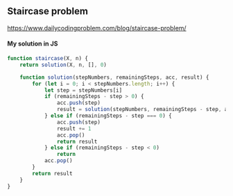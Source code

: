 ## Staircase problem
https://www.dailycodingproblem.com/blog/staircase-problem/

#### My solution in JS
```javascript
function staircase(X, n) {
    return solution(X, n, [], 0)

    function solution(stepNumbers, remainingSteps, acc, result) {
        for (let i = 0; i < stepNumbers.length; i++) {
            let step = stepNumbers[i]
            if (remainingSteps - step > 0) {
                acc.push(step)
                result = solution(stepNumbers, remainingSteps - step, acc, result)
            } else if (remainingSteps - step === 0) {
                acc.push(step)
                result += 1
                acc.pop()
                return result
            } else if (remainingSteps - step < 0)
                return
            acc.pop()
        }
        return result
    }
}
```
